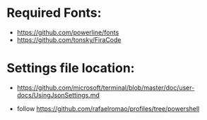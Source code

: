 # Required Fonts:
- https://github.com/powerline/fonts
- https://github.com/tonsky/FiraCode

# Settings file location:
- https://github.com/microsoft/terminal/blob/master/doc/user-docs/UsingJsonSettings.md

- follow https://github.com/rafaelromao/profiles/tree/powershell
